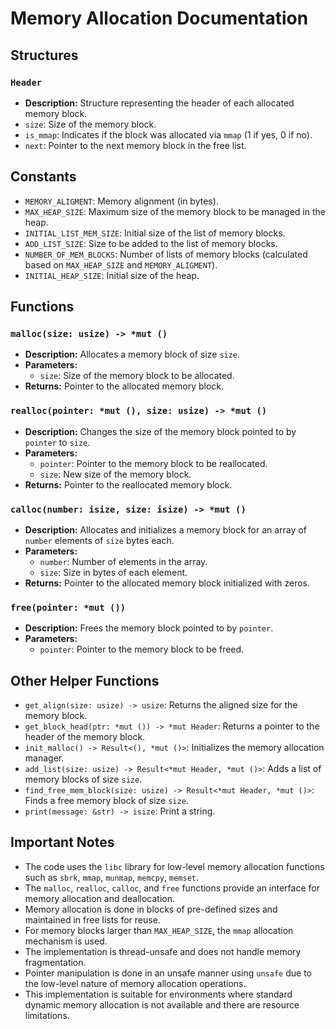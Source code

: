 # Memory Allocation Documentation

## Structures

### `Header`
- **Description:** Structure representing the header of each allocated memory block.
- `size`: Size of the memory block.
- `is_mmap`: Indicates if the block was allocated via `mmap` (1 if yes, 0 if no).
- `next`: Pointer to the next memory block in the free list.

## Constants

- `MEMORY_ALIGMENT`: Memory alignment (in bytes).
- `MAX_HEAP_SIZE`: Maximum size of the memory block to be managed in the heap.
- `INITIAL_LIST_MEM_SIZE`: Initial size of the list of memory blocks.
- `ADD_LIST_SIZE`: Size to be added to the list of memory blocks.
- `NUMBER_OF_MEM_BLOCKS`: Number of lists of memory blocks (calculated based on `MAX_HEAP_SIZE` and `MEMORY_ALIGMENT`).
- `INITIAL_HEAP_SIZE`: Initial size of the heap.

## Functions

### `malloc(size: usize) -> *mut ()`
- **Description:** Allocates a memory block of size `size`.
- **Parameters:**
  - `size`: Size of the memory block to be allocated.
- **Returns:** Pointer to the allocated memory block.

### `realloc(pointer: *mut (), size: usize) -> *mut ()`
- **Description:** Changes the size of the memory block pointed to by `pointer` to `size`.
- **Parameters:**
  - `pointer`: Pointer to the memory block to be reallocated.
  - `size`: New size of the memory block.
- **Returns:** Pointer to the reallocated memory block.

### `calloc(number: isize, size: isize) -> *mut ()`
- **Description:** Allocates and initializes a memory block for an array of `number` elements of `size` bytes each.
- **Parameters:**
  - `number`: Number of elements in the array.
  - `size`: Size in bytes of each element.
- **Returns:** Pointer to the allocated memory block initialized with zeros.

### `free(pointer: *mut ())`
- **Description:** Frees the memory block pointed to by `pointer`.
- **Parameters:**
  - `pointer`: Pointer to the memory block to be freed.

## Other Helper Functions

- `get_align(size: usize) -> usize`: Returns the aligned size for the memory block.
- `get_block_head(ptr: *mut ()) -> *mut Header`: Returns a pointer to the header of the memory block.
- `init_malloc() -> Result<(), *mut ()>`: Initializes the memory allocation manager.
- `add_list(size: usize) -> Result<*mut Header, *mut ()>`: Adds a list of memory blocks of size `size`.
- `find_free_mem_block(size: usize) -> Result<*mut Header, *mut ()>`: Finds a free memory block of size `size`.
- `print(message: &str) -> isize`: Print a string.

## Important Notes

- The code uses the `libc` library for low-level memory allocation functions such as `sbrk`, `mmap`, `munmap`, `memcpy`, `memset`.
- The `malloc`, `realloc`, `calloc`, and `free` functions provide an interface for memory allocation and deallocation.
- Memory allocation is done in blocks of pre-defined sizes and maintained in free lists for reuse.
- For memory blocks larger than `MAX_HEAP_SIZE`, the `mmap` allocation mechanism is used.
- The implementation is thread-unsafe and does not handle memory fragmentation.
- Pointer manipulation is done in an unsafe manner using `unsafe` due to the low-level nature of memory allocation operations.
- This implementation is suitable for environments where standard dynamic memory allocation is not available and there are resource limitations.
